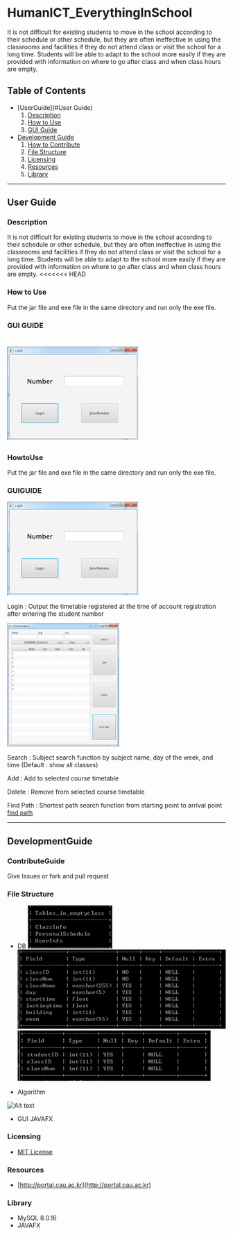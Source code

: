 # HumanICT_EverythingInSchool
It is not difficult for existing students to move in the school according to their schedule or other schedule, but they are often ineffective in using the classrooms and facilities if they do not attend class or visit the school for a long time. Students will be able to adapt to the school more easily if they are provided with information on where to go after class and when class hours are empty.
## Table of Contents
* [UserGuide](#User Guide)
    1. [Description](#Description)
    2. [How to Use](#HowtoUse)
    3. [GUI Guide](#GUIGUIDE)
* [Development Guide](#DevelopmentGuide)
    1. [How to Contribute](#ContributeGuide)
    2. [File Structure](#FileStructure)
    3. [Licensing](#Licensing)
    4. [Resources](#Resources)
    5. [Library](#Library)
    
-----------------

## User Guide

### Description

It is not difficult for existing students to move in the school according to their schedule or other schedule, but they are often ineffective in using the classrooms and facilities if they do not attend class or visit the school for a long time. Students will be able to adapt to the school more easily if they are provided with information on where to go after class and when class hours are empty.
<<<<<<< HEAD

### How to Use

Put the jar file and exe file in the same directory and run only the exe file.

### GUI GUIDE

![Alt text](img/guiguide3.png)
=======
### HowtoUse
Put the jar file and exe file in the same directory and run only the exe file.

### GUIGUIDE
![Alt text](img/guiguide3.png)

Login : Output the timetable registered at the time of account registration after entering the student number

![Alt text](img/guiguide1.png)

Search : Subject search function by subject name, day of the week, and time (Default : show all classes)

Add : Add to selected course timetable

Delete : Remove from selected course timetable

Find Path : Shortest path search function from starting point to arrival point
[find path](img/guiguide2.png)

--------------------------

## DevelopmentGuide

### ContributeGuide
Give Issues or fork and pull request

### File Structure
* DB
![Alt text](img/db2.png)
![Alt text](img/db1.png)
![Alt text](img/db3.png)

* Algorithm

![Alt text](https://en.wikipedia.org/wiki/Dijkstra%27s_algorithm)

* GUI
    JAVAFX

### Licensing
* [MIT License](LICENSE)

### Resources
* [http://portal.cau.ac.kr](http://portal.cau.ac.kr)

### Library
* MySQL 8.0.16
* JAVAFX
